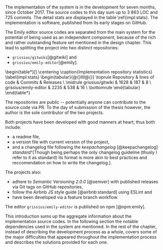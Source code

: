 The implementation of the system is in the development for seven months, since October 2017.
The source codes to this day sum up to 3 863 LOC and 725 commits.
The detail stats are displayed in the table \ref{impl:stats}.
The implementation is software, published from its early stages on GitHub.

The Emily editor source codes are separated from the main system for the potential of being used as an independent component, because of the rich and rather outstanding feature set mentioned in the design chapter.
This lead to splitting the project into two distinct repositories:

 - `grissius/gitwiki`[@gitwiki] and
 - `grissius/emily-editor`[@emily].

\begin{table*}[]
\centering
\caption{Implementation repository statistics}
\label{impl:stats}
\begin{tabular}{@{}llll@{}}
\toprule
Repository              & lines of code  & Commits & Releases \\ \midrule
grissius/gitwiki      & 1628 & 187     & 8        \\
grissius/emily-editor & 2235 & 538     & 16       \\
\bottomrule
\end{tabular}
\end{table*}

The repositories are public -- potentially anyone can contribute to the source code via PR.
To the day of submission of the thesis however, the author is the sole contributor of the two projects.

Both projects have been developed with good manners at heart, thus both include:

- a readme file,
- a version file with current version of the project,
- and a changelog file following the _keepachangelog_ [@keepachangelog] _standard_^[Though being perhaps the only changelog guideline (thusly I refer to it as standard) its format is more akin to best practices and reccomendation on how to write the changelog.].

The projects also:

- adhere to _Semantic Versioning 2.0.0_ [@semver] with published releases via Git tags on GitHub repositories,
- follow the Airbnb JS style guide [@airbnb:standard] using ESLint and
- have been developed via a feature branch workflow.

The editor `grissius/emily-editor` is published on npm [@npm:emily].

This introduction sums up the aggregate information about the implementation source codes.
In the following section  the notable dependencies used in the system are mentioned.
In the rest of the chapter, instead of describing the development process as a whole, covers some of the major difficulties that appeared throughout the implementation process and describes the solutions provided for each one.

